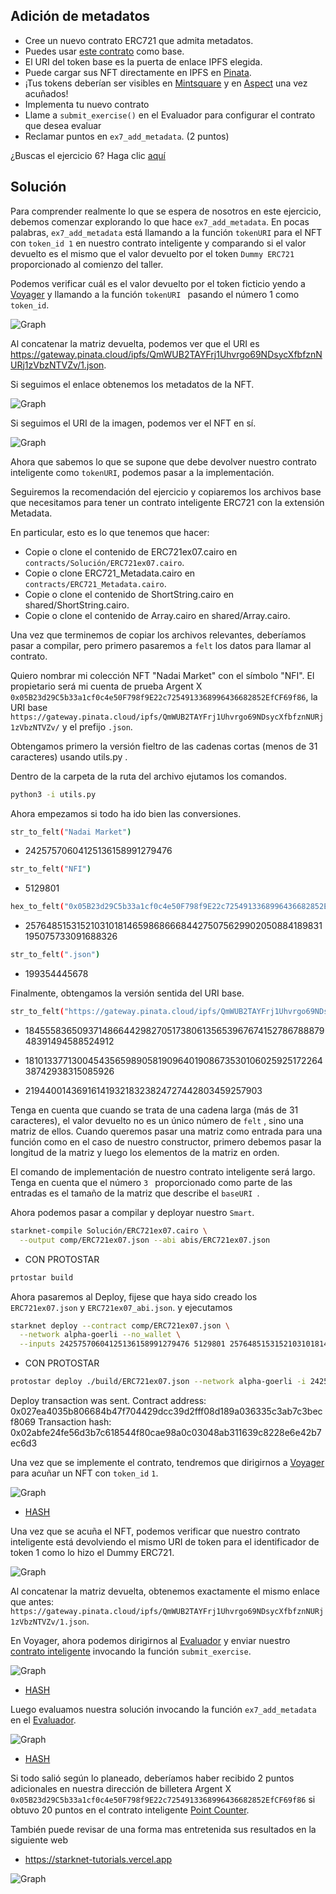 ## Adición de metadatos

* Cree un nuevo contrato ERC721 que admita metadatos.
* Puedes usar [este contrato]("https://github.com/Nadai2010/Nadai-Cairo-721-Starknet-Edu/blob/master/contracts/ERC721_Metadata.cairo") como base.
* El URI del token base es la puerta de enlace IPFS elegida.
* Puede cargar sus NFT directamente en IPFS en [Pinata]("https://www.pinata.cloud/").
* ¡Tus tokens deberían ser visibles en [Mintsquare]("https://mintsquare.io/starknet-testnet") y en [Aspect]("https://testnet.aspect.co") una vez acuñados!
* Implementa tu nuevo contrato
* Llame a `submit_exercise()` en el Evaluador para configurar el contrato que desea evaluar
* Reclamar puntos en `ex7_add_metadata`. (2 puntos)

¿Buscas el ejercicio 6? Haga clic [aquí](https://github.com/Nadai2010/Nadai-Cairo-721-Starknet-Edu/blob/master/contracts/Soluci%C3%B3n/ERC721ex06.md)


## Solución

Para comprender realmente lo que se espera de nosotros en este ejercicio, debemos comenzar explorando lo que hace `ex7_add_metadata`. En pocas palabras, `ex7_add_metadata` está llamando a la función `tokenURI` para el NFT con `token_id 1` en nuestro contrato inteligente y comparando si el valor devuelto es el mismo que el valor devuelto por el token `Dummy ERC721` proporcionado al comienzo del taller.

Podemos verificar cuál es el valor devuelto por el token ficticio yendo a [Voyager]("https://goerli.voyager.online/contract/0x4fc25c4aca3a8126f9b386f8908ffb7518bc6fefaa5c542cd538655827f8a21#readContract") y llamando a la función `tokenURI ` pasando el número 1 como `token_id`.

![Graph](/contracts/Imagenes/metaex07.png)

Al concatenar la matriz devuelta, podemos ver que el URI es https://gateway.pinata.cloud/ipfs/QmWUB2TAYFrj1Uhvrgo69NDsycXfbfznNURj1zVbzNTVZv/1.json. 

Si seguimos el enlace obtenemos los metadatos de la NFT.

![Graph](/contracts/Imagenes/metaepinx07.png)


Si seguimos el URI de la imagen, podemos ver el NFT en sí.

![Graph](/contracts/Imagenes/metafoex07.png)


Ahora que sabemos lo que se supone que debe devolver nuestro contrato inteligente como `tokenURI`, podemos pasar a la implementación. 

Seguiremos la recomendación del ejercicio y copiaremos los archivos base que necesitamos para tener un contrato inteligente ERC721 con la extensión Metadata.

En particular, esto es lo que tenemos que hacer:

* Copie o clone el contenido de ERC721ex07.cairo en `contracts/Solución/ERC721ex07.cairo`.
* Copie o clone ERC721_Metadata.cairo en `contracts/ERC721_Metadata.cairo`.
* Copie o clone el contenido de ShortString.cairo en shared/ShortString.cairo.
* Copie o clone el contenido de Array.cairo en shared/Array.cairo.


Una vez que terminemos de copiar los archivos relevantes, deberíamos pasar a compilar, pero primero pasaremos a `felt` los datos para llamar al contrato. 

Quiero nombrar mi colección NFT "Nadai Market" con el símbolo "NFI". El propietario será mi cuenta de prueba Argent X `0x05B23d29C5b33a1cf0c4e50F798f9E22c7254913368996436682852EfCF69f86`, la URI base `https://gateway.pinata.cloud/ipfs/QmWUB2TAYFrj1Uhvrgo69NDsycXfbfznNURj1zVbzNTVZv/` y el prefijo `.json`.

Obtengamos primero la versión fieltro de las cadenas cortas (menos de 31 caracteres) usando utils.py .

Dentro de la carpeta de la ruta del archivo ejutamos los comandos.

```bash
python3 -i utils.py
```

Ahora empezamos si todo ha ido bien las conversiones.
```bash
str_to_felt("Nadai Market")
```
* 24257570604125136158991279476


```bash
str_to_felt("NFI")
```
* 5129801


```bash
hex_to_felt("0x05B23d29C5b33a1cf0c4e50F798f9E22c7254913368996436682852EfCF69f86")
```

* 2576485153152103101814659868666844275075629902050884189831195075733091688326

```bash
str_to_felt(".json")
```
* 199354445678


Finalmente, obtengamos la versión sentida del URI base.

```bash
str_to_felt("https://gateway.pinata.cloud/ipfs/QmWUB2TAYFrj1Uhvrgo69NDsycXfbfznNURj1zVbzNTVZv/")
```
* 184555836509371486644298270517380613565396767415278678887948391494588524912

* 181013377130045435659890581909640190867353010602592517226438742938315085926

* 2194400143691614193218323824727442803459257903

Tenga en cuenta que cuando se trata de una cadena larga (más de 31 caracteres), el valor devuelto no es un único número de `felt` , sino una matriz de ellos. Cuando queremos pasar una matriz como entrada para una función como en el caso de nuestro constructor, primero debemos pasar la longitud de la matriz y luego los elementos de la matriz en orden.

El comando de implementación de nuestro contrato inteligente será largo. Tenga en cuenta que el número `3 ` proporcionado como parte de las entradas es el tamaño de la matriz que describe el `baseURI `.

Ahora podemos pasar a compilar y deployar nuestro `Smart`.

```bash
starknet-compile Solución/ERC721ex07.cairo \
  --output comp/ERC721ex07.json --abi abis/ERC721ex07.json
```

* CON PROTOSTAR

```bash
prtostar build
```

Ahora pasaremos al Deploy, fijese que haya sido creado los `ERC721ex07.json` y `ERC721ex07_abi.json`. y ejecutamos

```bash
starknet deploy --contract comp/ERC721ex07.json \
  --network alpha-goerli --no_wallet \
  --inputs 24257570604125136158991279476 5129801 2576485153152103101814659868666844275075629902050884189831195075733091688326 3 184555836509371486644298270517380613565396767415278678887948391494588524912 181013377130045435659890581909640190867353010602592517226438742938315085926 2194400143691614193218323824727442803459257903 199354445678
```

* CON PROTOSTAR

```bash
protostar deploy ./build/ERC721ex07.json --network alpha-goerli -i 24257570604125136158991279476 5129801 2576485153152103101814659868666844275075629902050884189831195075733091688326 3 184555836509371486644298270517380613565396767415278678887948391494588524912 181013377130045435659890581909640190867353010602592517226438742938315085926 2194400143691614193218323824727442803459257903 199354445678
```
>>>
Deploy transaction was sent.
Contract address: 0x027ea4035b806684b47f704429dcc39d2fff08d189a036335c3ab7c3becf8069
Transaction hash: 0x02abfe24fe56d3b7c618544f80cae98a0c03048ab311639c8228e6e42b7ec6d3


Una vez que se implemente el contrato, tendremos que dirigirnos a [Voyager]("https://goerli.voyager.online/contract/0x027ea4035b806684b47f704429dcc39d2fff08d189a036335c3ab7c3becf8069") para acuñar un NFT con `token_id` `1`.

![Graph](/contracts/Imagenes/mintex07.png)

* [HASH]("https://goerli.voyager.online/tx/0x3d809e3f8afc8d78acbd9767a5f446dd626bf3297a655483fc0306528e7e0f6")

Una vez que se acuña el NFT, podemos verificar que nuestro contrato inteligente está devolviendo el mismo URI de token para el identificador de token 1 como lo hizo el Dummy ERC721.

![Graph](/contracts/Imagenes/mint2ex07.png)

Al concatenar la matriz devuelta, obtenemos exactamente el mismo enlace que antes: `https://gateway.pinata.cloud/ipfs/QmWUB2TAYFrj1Uhvrgo69NDsycXfbfznNURj1zVbzNTVZv/1.json`.

En Voyager, ahora podemos dirigirnos al [Evaluador](https://goerli.voyager.online/contract/0x2d15a378e131b0a9dc323d0eae882bfe8ecc59de0eb206266ca236f823e0a15#writeContract) y enviar nuestro [contrato inteligente](https://goerli.voyager.online/contract/0x050c5ce62cffad51808f0fe1afc5f8ffc5b511d3bcf49fef824dbb16b98aaff7) invocando la función `submit_exercise`.

![Graph](/contracts/Imagenes/submitex07.png)

* [HASH]("https://goerli.voyager.online/tx/0x3ced8b0675d93a9b9e2929c126e37e77031318ac21066a05d0ad757e600171")



Luego evaluamos nuestra solución invocando la función `ex7_add_metadata` en el [Evaluador](https://goerli.voyager.online/contract/0x2d15a378e131b0a9dc323d0eae882bfe8ecc59de0eb206266ca236f823e0a15#writeContract).

![Graph](/contracts/Imagenes/finalex07.png)

* [HASH]("https://goerli.voyager.online/tx/0x3bb85ce96033b3d1acbd0db8c86e3e4c17f3b7ba5ad66f7d8bb9f67cf8b1e84")

Si todo salió según lo planeado, deberíamos haber recibido 2 puntos adicionales en nuestra dirección de billetera Argent X `0x05B23d29C5b33a1cf0c4e50F798f9E22c7254913368996436682852EfCF69f86` si obtuvo 20 puntos en el contrato inteligente [Point Counter](https://goerli.voyager.online/contract/0xa0b943234522049dcdbd36cf9d5e12a46be405d6b8757df2329e6536b40707).

También puede revisar de una forma mas entretenida sus resultados en la siguiente web 

* https://starknet-tutorials.vercel.app

![Graph](/contracts/Imagenes/poinex07.png)
